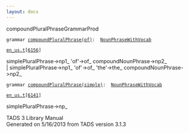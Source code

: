 ```yaml
---
layout: docs
---
```

<span class="title">compoundPluralPhrase</span><span class="type">GrammarProd</span>

`grammar `<span class="classExtLink">[`compoundPluralPhrase(of)`](../object/compoundPluralPhrase(of).html)</span>` :   `[`NounPhraseWithVocab`](../object/NounPhraseWithVocab.html)

[`en_us.t`](../file/en_us.t.html)`[`[`6156`](../source/en_us.t.html#6156)`]`

<div class="gramrule">

simplePluralPhrase-\>np1\_ 'of'-\>of\_ compoundNounPhrase-\>np2\_  
\| simplePluralPhrase-\>np1\_ 'of'-\>of\_ 'the'-\>the\_
compoundNounPhrase-\>np2\_  

</div>

`grammar `<span class="classExtLink">[`compoundPluralPhrase(simple)`](../object/compoundPluralPhrase(simple).html)</span>` :   `[`NounPhraseWithVocab`](../object/NounPhraseWithVocab.html)

[`en_us.t`](../file/en_us.t.html)`[`[`6141`](../source/en_us.t.html#6141)`]`

<div class="gramrule">

simplePluralPhrase-\>np\_  

</div>

<div class="ftr">

TADS 3 Library Manual  
Generated on 5/16/2013 from TADS version 3.1.3

</div>
